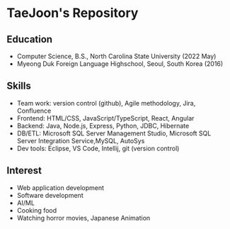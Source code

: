 # TaeJoon's Repository 

## Education
- Computer Science, B.S., North Carolina State University (2022 May)
- Myeong Duk Foreign Language Highschool, Seoul, South Korea (2016)

## Skills
- Team work: version control (github), Agile methodology, Jira, Confluence 
- Frontend: HTML/CSS, JavaScript/TypeScript, React, Angular 
- Backend: Java, Node.js, Express, Python, JDBC, Hibernate
- DB/ETL: Microsoft SQL Server Management Studio, Microsoft SQL Server Integration Service,MySQL, AutoSys
- Dev tools: Eclipse, VS Code, Intellij, git (version control)

## Interest
- Web application development
- Software development
- AI/ML 
- Cooking food
- Watching horror movies, Japanese Animation






